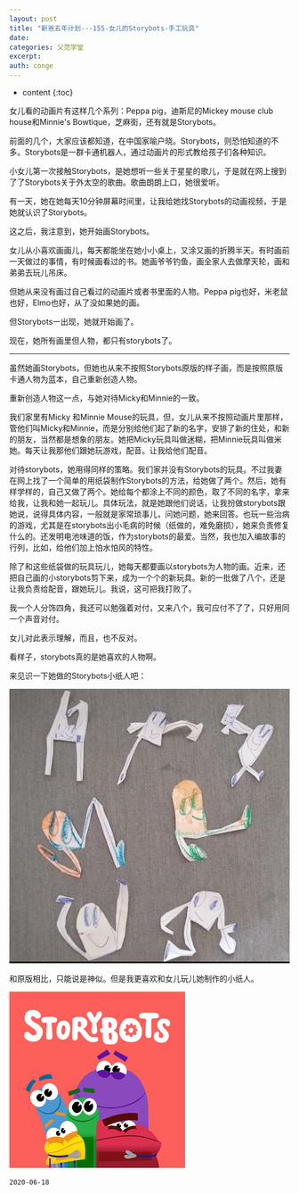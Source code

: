 ```yaml
---
layout: post
title: "新爸五年计划---155-女儿的Storybots-手工玩具"
date:
categories: 父范学堂
excerpt:
auth: conge
---
```

* content
{:toc}

女儿看的动画片有这样几个系列：Peppa pig，迪斯尼的Mickey mouse club house和Minnie's Bowtique，芝麻街，还有就是Storybots。

前面的几个，大家应该都知道，在中国家喻户晓。Storybots，则恐怕知道的不多。Storybots是一群卡通机器人，通过动画片的形式教给孩子们各种知识。

小女儿第一次接触Storybots，是她想听一些关于星星的歌儿，于是就在网上搜到了了Storybots关于外太空的歌曲。歌曲朗朗上口，她很爱听。

有一天，她在她每天10分钟屏幕时间里，让我给她找Storybots的动画视频，于是她就认识了Storybots。

这之后，我注意到，她开始画Storybots。

女儿从小喜欢画画儿，每天都能坐在她小小桌上，又涂又画的折腾半天。有时画前一天做过的事情，有时候画看过的书。她画爷爷钓鱼，画全家人去做摩天轮，画和弟弟去玩儿吊床。

但她从来没有画过自己看过的动画片或者书里面的人物。Peppa pig也好，米老鼠也好，Elmo也好，从了没如果她的画。

但Storybots一出现，她就开始画了。

现在，她所有画里但人物，都只有storybots了。

------

虽然她画Storybots，但她也从来不按照Storybots原版的样子画，而是按照原版卡通人物为蓝本，自己重新创造人物。

重新创造人物这一点，与她对待Micky和Minnie的一致。

我们家里有Micky 和Minnie Mouse的玩具，但，女儿从来不按照动画片里那样，管他们叫Micky和Minnie，而是分别给他们起了新的名字，安排了新的住处，和新的朋友，当然都是想象的朋友。她把Micky玩具叫做迷糊，把Minnie玩具叫做米她。每天让我那他们跟她玩游戏，配音。让我给他们配音。

对待storybots，她用得同样的策略。我们家并没有Storybots的玩具。不过我妻在网上找了一个简单的用纸袋制作Storybots的方法，给她做了两个。然后，她有样学样的，自己又做了两个。她给每个都涂上不同的颜色，取了不同的名字，拿来给我，让我和她一起玩儿。具体玩法，就是她跟他们说话，让我扮做storybots跟她说，说得具体内容，一般就是家常琐事儿，问她问题，她来回答。也玩一些治病的游戏，尤其是在storybots出小毛病的时候（纸做的，难免磨损），她来负责修复什么的。还发明电池味道的饭，作为storybots的最爱。当然，我也加入编故事的行列，比如，给他们加上怕水怕风的特性。

除了和这些纸袋做的玩具玩儿，她每天都要画以storybots为人物的画。近来，还把自己画的小storybots剪下来，成为一个个的新玩具。新的一批做了八个，还是让我负责给配音，跟她玩儿。我说，这可把我打败了。

我一个人分饰四角，我还可以勉强着对付，又来八个，我可应付不了了，只好用同一个声音对付。

女儿对此表示理解，而且，也不反对。

看样子，storybots真的是她喜欢的人物啊。

来见识一下她做的Storybots小纸人吧：

![女儿的storybots小纸人](/assets/images/父范学堂/118382-2754d017e6961612.png)

和原版相比，只能说是神似。但是我更喜欢和女儿玩儿她制作的小纸人。

![ ](/assets/images/父范学堂/118382-a43dd8686519f0c5.png)


```
2020-06-18
```
